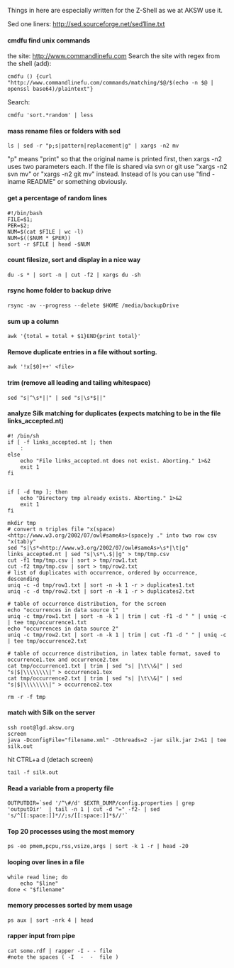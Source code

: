 Things in here are especially written for the Z-Shell as we at AKSW use it.

Sed one liners: http://sed.sourceforge.net/sed1line.txt

#### cmdfu find unix commands ####
the site: http://www.commandlinefu.com
Search the site with regex from the shell (add):
```
cmdfu () {curl "http://www.commandlinefu.com/commands/matching/$@/$(echo -n $@ | openssl base64)/plaintext"}
```
Search:
```
cmdfu 'sort.*random' | less
```

#### mass rename files or folders with sed ####
```
ls | sed -r "p;s|pattern|replacement|g" | xargs -n2 mv
```

"p" means "print" so that the original name is printed first, then xargs -n2 uses two parameters each.
If the file is shared via svn or git use "xargs -n2 svn mv" or "xargs -n2 git mv" instead.
Instead of ls you can use "find -iname README" or something obviously.

#### get a percentage of random lines ####
```
#!/bin/bash
FILE=$1;
PER=$2;
NUM=$(cat $FILE | wc -l)
NUM=$(($NUM * $PER)) 
sort -r $FILE | head -$NUM
```

#### count filesize, sort and display in a nice way ####
```
du -s * | sort -n | cut -f2 | xargs du -sh
```

#### rsync home folder to backup drive ####
```
rsync -av --progress --delete $HOME /media/backupDrive
```

#### sum up a column ####
```
awk '{total = total + $1}END{print total}'
```

#### Remove duplicate entries in a file without sorting. ####
```
awk '!x[$0]++' <file>
```

#### trim (remove all leading and tailing whitespace) ####
```
sed "s|^\s*||" | sed "s|\s*$||"
```

#### analyze Silk matching for duplicates (expects matching to be in the file links\_accepted.nt) ####
```
#! /bin/sh
if [ -f links_accepted.nt ]; then 
	:
else
	echo "File links_accepted.nt does not exist. Aborting." 1>&2
	exit 1
fi 


if [ -d tmp ]; then 
	echo "Directory tmp already exists. Aborting." 1>&2
	exit 1
fi 

mkdir tmp
# convert n triples file "x(space)<http://www.w3.org/2002/07/owl#sameAs>(space)y ." into two row csv "x(tab)y"
sed "s|\s*<http://www.w3.org/2002/07/owl#sameAs>\s*|\t|g" links_accepted.nt | sed "s|\s*\.$||g" > tmp/tmp.csv
cut -f1 tmp/tmp.csv | sort > tmp/row1.txt
cut -f2 tmp/tmp.csv | sort > tmp/row2.txt
# list of duplicates with occurrence, ordered by occurrence, descending
uniq -c -d tmp/row1.txt | sort -n -k 1 -r > duplicates1.txt
uniq -c -d tmp/row2.txt | sort -n -k 1 -r > duplicates2.txt

# table of occurrence distribution, for the screen
echo "occurrences in data source 1"
uniq -c tmp/row1.txt | sort -n -k 1 | trim | cut -f1 -d " " | uniq -c | tee tmp/occurrence1.txt
echo "occurrences in data source 2"
uniq -c tmp/row2.txt | sort -n -k 1 | trim | cut -f1 -d " " | uniq -c | tee tmp/occurrence2.txt

# table of occurrence distribution, in latex table format, saved to occurrence1.tex and occurrence2.tex
cat tmp/occurrence1.txt | trim | sed "s| |\t\\&|" | sed "s|$|\\\\\\\\|" > occurrence1.tex
cat tmp/occurrence2.txt | trim | sed "s| |\t\\&|" | sed "s|$|\\\\\\\\|" > occurrence2.tex

rm -r -f tmp
```

#### match with Silk on the server ####
```
ssh root@lgd.aksw.org
screen
java -DconfigFile="filename.xml" -Dthreads=2 -jar silk.jar 2>&1 | tee  silk.out
```
hit CTRL+a d (detach screen)
```
tail -f silk.out
```

#### Read a variable from a property file ####
```
OUTPUTDIR=`sed '/^\#/d' $EXTR_DUMP/config.properties | grep 'outputDir'  | tail -n 1 | cut -d "=" -f2- | sed 's/^[[:space:]]*//;s/[[:space:]]*$//'`
```

#### Top 20 processes using the most memory ####
```
ps -eo pmem,pcpu,rss,vsize,args | sort -k 1 -r | head -20
```

#### looping over lines in a file ####
```
while read line; do
    echo "$line"
done < "$filename"
```

#### memory processes sorted by mem usage ####
```
ps aux | sort -nrk 4 | head
```

#### rapper input from pipe ####
```
cat some.rdf | rapper -I - - file
#note the spaces ( -I  -  -  file )
```